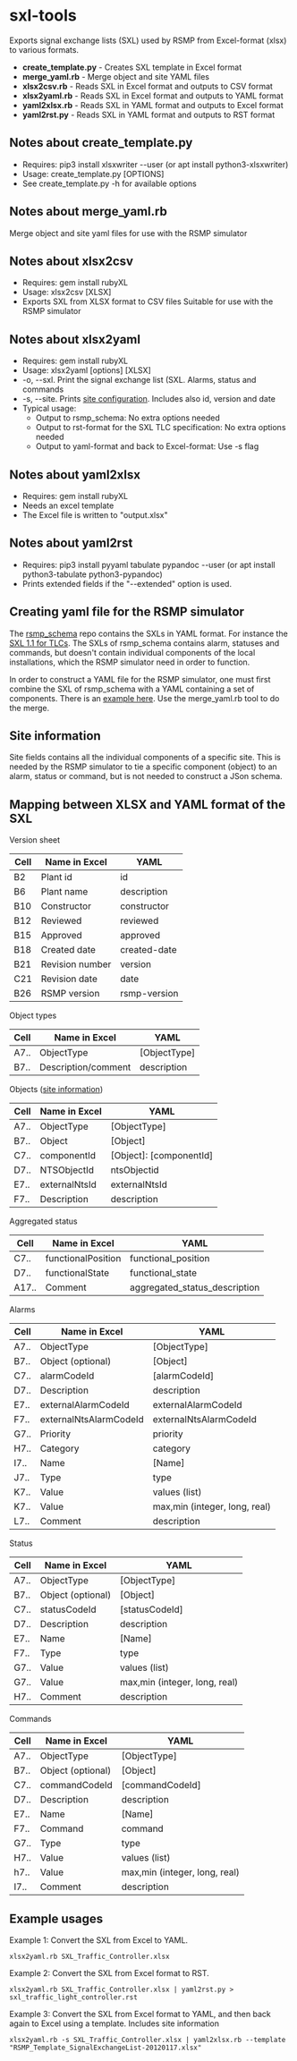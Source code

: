 sxl-tools
=========

Exports signal exchange lists (SXL) used by RSMP from Excel-format (xlsx) to
various formats.

* **create_template.py** - Creates SXL template in Excel format
* **merge_yaml.rb** - Merge object and site YAML files
* **xlsx2csv.rb**  - Reads SXL in Excel format and outputs to CSV format
* **xlsx2yaml.rb** - Reads SXL in Excel format and outputs to YAML format
* **yaml2xlsx.rb** - Reads SXL in YAML format and outputs to Excel format
* **yaml2rst.py**  - Reads SXL in YAML format and outputs to RST format

Notes about create_template.py
------------------------------
* Requires: pip3 install xlsxwriter --user (or apt install python3-xlsxwriter)
* Usage: create_template.py [OPTIONS]
* See create_template.py -h for available options

Notes about merge_yaml.rb
-------------------------
Merge object and site yaml files for use with the RSMP simulator

Notes about xlsx2csv
--------------------

* Requires: gem install rubyXL
* Usage: xlsx2csv [XLSX]
* Exports SXL from XLSX format to CSV files
  Suitable for use with the RSMP simulator

Notes about xlsx2yaml
---------------------

* Requires: gem install rubyXL
* Usage: xlsx2yaml [options] [XLSX]
* -o, --sxl. Print the signal exchange list (SXL. Alarms, status and commands
* -s, --site. Prints [site configuration](#site). Includes also id, version and date
* Typical usage:
  * Output to rsmp_schema: No extra options needed
  * Output to rst-format for the SXL TLC specification: No extra options needed
  * Output to yaml-format and back to Excel-format: Use -s flag

Notes about yaml2xlsx
---------------------

* Requires: gem install rubyXL
* Needs an excel template
* The Excel file is written to "output.xlsx"


Notes about yaml2rst
--------------------

* Requires: pip3 install pyyaml tabulate pypandoc --user (or apt install python3-tabulate python3-pypandoc)
* Prints extended fields if the "--extended" option is used.

Creating yaml file for the RSMP simulator
-----------------------------------------
The [rsmp_schema](https://github.com/rsmp-nordic/rsmp_schema) repo contains the
SXLs in YAML format. For instance the [SXL 1.1 for TLCs](https://github.com/rsmp-nordic/rsmp_schema/blob/master/schemas/tlc/1.1/sxl.yaml).
The SXLs of rsmp_schema contains alarm, statuses and commands, but doesn't contain
individual components of the local installations, which the RSMP simulator need
in order to function.

In order to construct a YAML file for the RSMP simulator, one must first combine
the SXL of rsmp_schema with a YAML containing a set of components. There is an
[example here](tlc/SXL_Traffic_Controller_ver_1_1-site.yaml). Use the merge_yaml.rb
tool to do the merge.

<a name="site"></a>
Site information
----------------
Site fields contains all the individual components of a specific site. This
is needed by the RSMP simulator to tie a specific component (object) to an
alarm, status or command, but is not needed to construct a JSon schema.

Mapping between XLSX and YAML format of the SXL
-----------------------------------------------
Version sheet

| Cell 	| Name in Excel   	| YAML         	|
|------	|-----------------	|--------------	|
| B2   	| Plant id        	| id           	|
| B6   	| Plant name      	| description  	|
| B10  	| Constructor     	| constructor  	|
| B12  	| Reviewed        	| reviewed     	|
| B15  	| Approved        	| approved     	|
| B18  	| Created date    	| created-date 	|
| B21  	| Revision number 	| version      	|
| C21  	| Revision date   	| date         	|
| B26  	| RSMP version    	| rsmp-version 	|

Object types

| Cell 	| Name in Excel       	| YAML         	|
|------	|---------------------	|--------------	|
| A7.. 	| ObjectType          	| [ObjectType] 	|
| B7.. 	| Description/comment 	| description  	|

Objects ([site information](#site))

| Cell 	| Name in Excel 	| YAML                    	|
|------	|---------------	|-------------------------	|
| A7.. 	| ObjectType    	| [ObjectType]            	|
| B7.. 	| Object        	| [Object]                	|
| C7.. 	| componentId   	| [Object]: [componentId] 	|
| D7.. 	| NTSObjectId   	| ntsObjectid             	|
| E7.. 	| externalNtsId 	| externalNtsId           	|
| F7.. 	| Description   	| description             	|

Aggregated status

| Cell  	| Name in Excel      	| YAML                          |
|-------	|--------------------	|-----------------------------  |
| C7..  	| functionalPosition 	| functional_position           |
| D7..  	| functionalState    	| functional_state              |
| A17.. 	| Comment            	| aggregated_status_description |

Alarms

| Cell  	| Name in Excel          	| YAML                   		|
|-------	|------------------------	|------------------------		|
| A7..  	| ObjectType             	| [ObjectType]           		|
| B7..  	| Object (optional)      	| [Object]               		|
| C7..  	| alarmCodeId            	| [alarmCodeId]          		|
| D7..  	| Description            	| description            		|
| E7..  	| externalAlarmCodeId    	| externalAlarmCodeId    		|
| F7..  	| externalNtsAlarmCodeId 	| externalNtsAlarmCodeId 		|
| G7..  	| Priority               	| priority               		|
| H7..  	| Category               	| category               		|
| I7..  	| Name                   	| [Name]				|
| J7..  	| Type                   	| type					|
| K7..  	| Value                  	| values (list)          		|
| K7..  	| Value                  	| max,min (integer, long, real)		|
| L7..  	| Comment                	| description            		|

Status

| Cell  	| Name in Excel     	| YAML                   		|
|-------	|-------------------	|------------------------		|
| A7..  	| ObjectType        	| [ObjectType]           		|
| B7..  	| Object (optional) 	| [Object]               		|
| C7..  	| statusCodeId      	| [statusCodeId]         		|
| D7..  	| Description       	| description            		|
| E7..  	| Name              	| [Name]                 		|
| F7..  	| Type              	| type                   		|
| G7..  	| Value             	| values (list)          		|
| G7..  	| Value             	| max,min (integer, long, real)		|
| H7..  	| Comment           	| description            		|

Commands

| Cell  	| Name in Excel     	| YAML                   		|
|-------	|-------------------	|------------------------		|
| A7..  	| ObjectType        	| [ObjectType]           		|
| B7..  	| Object (optional) 	| [Object]               		|
| C7..  	| commandCodeId     	| [commandCodeId]        		|
| D7..  	| Description       	| description            		|
| E7..  	| Name              	| [Name]                 		|
| F7..  	| Command           	| command                		|
| G7..  	| Type              	| type                   		|
| H7..  	| Value             	| values (list)          		|
| h7..  	| Value             	| max,min (integer, long, real) 	|
| I7..  	| Comment           	| description            		|

Example usages
--------------

Example 1: Convert the SXL from Excel to YAML.

```
xlsx2yaml.rb SXL_Traffic_Controller.xlsx
```

Example 2: Convert the SXL from Excel format to RST.

```
xlsx2yaml.rb SXL_Traffic_Controller.xlsx | yaml2rst.py > sxl_traffic_light_controller.rst
```

Example 3: Convert the SXL from Excel format to YAML, and then back again to Excel using a template.
Includes site information

```
xlsx2yaml.rb -s SXL_Traffic_Controller.xlsx | yaml2xlsx.rb --template "RSMP_Template_SignalExchangeList-20120117.xlsx"
```

